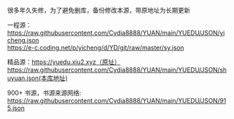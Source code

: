 很多年久失修，为了避免删库，备份修改本源，带原地址为长期更新</p>

一程源：https://raw.githubusercontent.com/Cydia8888/YUAN/main/YUEDU/JSON/yicheng.json</br>
https://e-c.coding.net/p/yicheng/d/YD/git/raw/master/sy.json</p>
精品源：https://yuedu.xiu2.xyz（原址） </br> https://raw.githubusercontent.com/Cydia8888/YUAN/main/YUEDU/JSON/shuyuan.json(本库地址)</p>
900+ 书源，书源来源网络:
https://raw.githubusercontent.com/Cydia8888/YUAN/main/YUEDU/JSON/915.json

